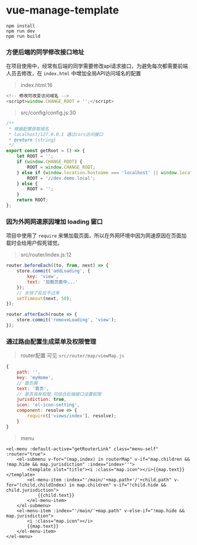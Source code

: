 # vue-manage-template

```
npm install
npm run dev
npm run build
```

### 方便后端的同学修改接口地址

在项目使用中，经常有后端的同学需要修改api请求接口，为避免每次都需要前端人员去修改，在 `index.html` 中增加全局API访问域名的配置

> index.html:16

```javascript
<!-- 修改可改变访问域名 -->
<script>window.CHANGE_ROOT = '';</script>
```

> src/config/config.js:30

```javascript
/**
 * 根据配置获取域名
 * localhost/127.0.0.1 通过cors访问接口
 * @return {string}
 */
export const getRoot = () => {
    let ROOT = '';
    if (window.CHANGE_ROOT) {
        ROOT = window.CHANGE_ROOT;
    } else if (window.location.hostname === 'localhost' || window.location.hostname === '127.0.0.1') {
        ROOT = '//dev.demo.local';
    } else {
        ROOT = '';
    }
    return ROOT;
};
```

### 因为外网网速原因增加 loading 窗口

项目中使用了 `require` 来懒加载页面，所以在外网环境中因为网速原因在页面加载时会给用户假死错觉。

> src/router/index.js:12

```javascript
router.beforeEach((to, from, next) => {
    store.commit('addLoading', {
        key: 'view',
        text: '加载页面中...'
    });
    // 太快了反应不过来
    setTimeout(next, 50);
});

router.afterEach(route => {
    store.commit('removeLoading', 'view');
});
```

### 通过路由配置生成菜单及权限管理

> router配置 可见 `src/router/map/viewMap.js`

```javascript
{
    path: '',
    key: 'myHome',
    // 面包屑
    text: '首页',
    // 是否具有权限,可结合后端接口设置权限
    jurisdiction: true,
    icon: 'el-icon-setting',
    component: resolve => {
        require(['views/index'], resolve);
    }
}
```

> menu

```
<el-menu :default-active="getRouterLink" class="menu-self" :router="true">
    <el-submenu v-for="(map,index) in routerMap" v-if="map.children && !map.hide && map.jurisdiction" :index="index+''">
        <template slot="title"><i :class="map.icon"></i>{{map.text}}</template>
        <el-menu-item :index="'/main/'+map.path+'/'+child.path" v-for="(child,childIndex) in map.children" v-if="!child.hide && child.jurisdiction">
            {{child.text}}
        </el-menu-item>
    </el-submenu>
    <el-menu-item :index="'/main/'+map.path" v-else-if="!map.hide && map.jurisdiction">
        <i :class="map.icon"></i>
        {{map.text}}
    </el-menu-item>
</el-menu>
```
